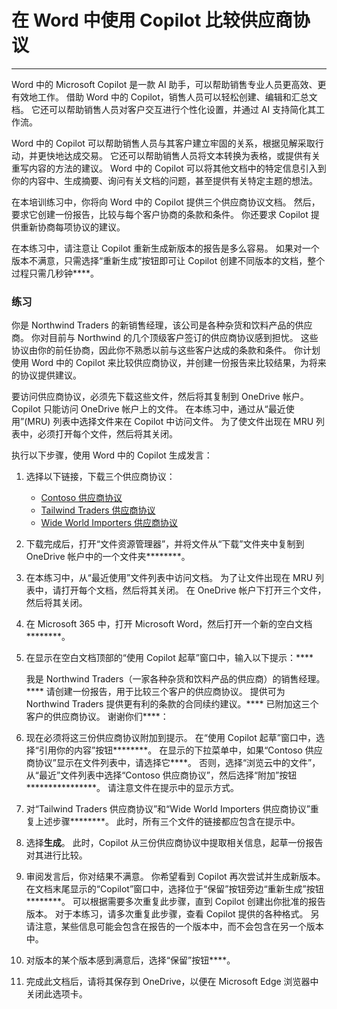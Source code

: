 
# 在 Word 中使用 Copilot 比较供应商协议
---
Word 中的 Microsoft Copilot 是一款 AI 助手，可以帮助销售专业人员更高效、更有效地工作。 借助 Word 中的 Copilot，销售人员可以轻松创建、编辑和汇总文档。 它还可以帮助销售人员对客户交互进行个性化设置，并通过 AI 支持简化其工作流。

Word 中的 Copilot 可以帮助销售人员与其客户建立牢固的关系，根据见解采取行动，并更快地达成交易。 它还可以帮助销售人员将文本转换为表格，或提供有关重写内容的方法的建议。 Word 中的 Copilot 可以将其他文档中的特定信息引入到你的内容中、生成摘要、询问有关文档的问题，甚至提供有关特定主题的想法。

在本培训练习中，你将向 Word 中的 Copilot 提供三个供应商协议文档。 然后，要求它创建一份报告，比较与每个客户协商的条款和条件。 你还要求 Copilot 提供重新协商每项协议的建议。

在本练习中，请注意让 Copilot 重新生成新版本的报告是多么容易。 如果对一个版本不满意，只需选择“重新生成”按钮即可让 Copilot 创建不同版本的文档，整个过程只需几秒钟****。

### 练习

你是 Northwind Traders 的新销售经理，该公司是各种杂货和饮料产品的供应商。 你对目前与 Northwind 的几个顶级客户签订的供应商协议感到担忧。 这些协议由你的前任协商，因此你不熟悉以前与这些客户达成的条款和条件。 你计划使用 Word 中的 Copilot 来比较供应商协议，并创建一份报告来比较结果，为将来的协议提供建议。

要访问供应商协议，必须先下载这些文件，然后将其复制到 OneDrive 帐户。 Copilot 只能访问 OneDrive 帐户上的文件。 在本练习中，通过从“最近使用”(MRU) 列表中选择文件来在 Copilot 中访问文件。 为了使文件出现在 MRU 列表中，必须打开每个文件，然后将其关闭。

执行以下步骤，使用 Word 中的 Copilot 生成发言：

1.  选择以下链接，下载三个供应商协议：
     -  [Contoso 供应商协议](https://go.microsoft.com/fwlink/?linkid=2268925)
     -  [Tailwind Traders 供应商协议](https://go.microsoft.com/fwlink/?linkid=2269128)
     -  [Wide World Importers 供应商协议](https://go.microsoft.com/fwlink/?linkid=2268931)
2.  下载完成后，打开“文件资源管理器”，并将文件从“下载”文件夹中复制到 OneDrive 帐户中的一个文件夹********。
3.  在本练习中，从“最近使用”文件列表中访问文档。 为了让文件出现在 MRU 列表中，请打开每个文档，然后将其关闭。 在 OneDrive 帐户下打开三个文件，然后将其关闭。
4.  在 Microsoft 365 中，打开 Microsoft Word，然后打开一个新的空白文档********。
5.  在显示在空白文档顶部的“使用 Copilot 起草”窗口中，输入以下提示：****
    
    我是 Northwind Traders（一家各种杂货和饮料产品的供应商）的销售经理。**** 请创建一份报告，用于比较三个客户的供应商协议。 提供可为 Northwind Traders 提供更有利的条款的合同续约建议。**** 已附加这三个客户的供应商协议。 谢谢你们****：
6.  现在必须将这三份供应商协议附加到提示。 在“使用 Copilot 起草”窗口中，选择“引用你的内容”按钮********。 在显示的下拉菜单中，如果“Contoso 供应商协议”显示在文件列表中，请选择它****。 否则，选择“浏览云中的文件”，从“最近”文件列表中选择“Contoso 供应商协议”，然后选择“附加”按钮****************。 请注意文件在提示中的显示方式。
7.  对“Tailwind Traders 供应商协议”和“Wide World Importers 供应商协议”重复上述步骤********。 此时，所有三个文件的链接都应包含在提示中。
8.  选择**生成**。 此时，Copilot 从三份供应商协议中提取相关信息，起草一份报告对其进行比较。
9.  审阅发言后，你对结果不满意。 你希望看到 Copilot 再次尝试并生成新版本。 在文档末尾显示的“Copilot”窗口中，选择位于“保留”按钮旁边“重新生成”按钮********。 可以根据需要多次重复此步骤，直到 Copilot 创建出你批准的报告版本。 对于本练习，请多次重复此步骤，查看 Copilot 提供的各种格式。 另请注意，某些信息可能会包含在报告的一个版本中，而不会包含在另一个版本中。
10. 对版本的某个版本感到满意后，选择“保留”按钮****。
11. 完成此文档后，请将其保存到 OneDrive，以便在 Microsoft Edge 浏览器中关闭此选项卡。
